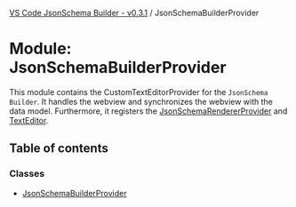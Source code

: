 [VS Code JsonSchema Builder - v0.3.1](../documentation.md) / JsonSchemaBuilderProvider

# Module: JsonSchemaBuilderProvider

This module contains the CustomTextEditorProvider for the `JsonSchema Builder`.
It handles the webview and synchronizes the webview with the data model.
Furthermore, it registers the [JsonSchemaRendererProvider](JsonSchemaRendererProvider.md) and [TextEditor](TextEditor.md).

## Table of contents

### Classes

- [JsonSchemaBuilderProvider](../classes/JsonSchemaBuilderProvider.JsonSchemaBuilderProvider.md)
